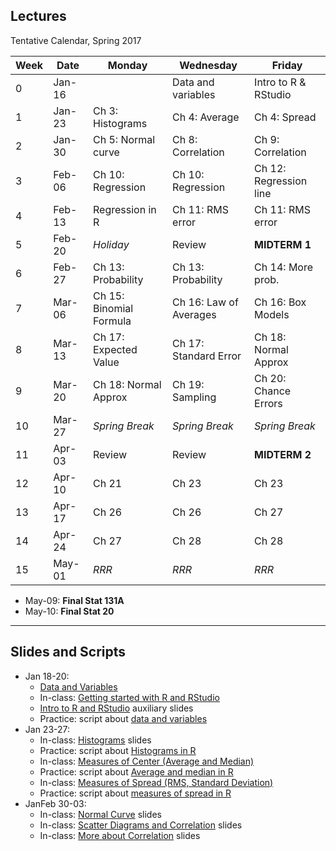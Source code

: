 ## Lectures

Tentative Calendar, Spring 2017


| Week | Date   | Monday                  | Wednesday              | Friday                |
|------|--------|-------------------------|------------------------|-----------------------|
|  0   | Jan-16	|                         | Data and variables	   | Intro to R & RStudio  |
|  1   | Jan-23	| Ch 3: Histograms	      | Ch 4: Average          | Ch 4: Spread          |
|  2   | Jan-30	| Ch 5: Normal curve      | Ch 8: Correlation      | Ch 9: Correlation     |
|  3   | Feb-06	| Ch 10: Regression	      | Ch 10: Regression      | Ch 12: Regression line|
|  4   | Feb-13	| Regression in R         | Ch 11: RMS error	   | Ch 11: RMS error	   |
|  5   | Feb-20	| _Holiday_               | Review                 | __MIDTERM 1__         |
|  6   | Feb-27	| Ch 13: Probability	  | Ch 13: Probability     | Ch 14: More prob.     |
|  7   | Mar-06	| Ch 15: Binomial Formula |	Ch 16: Law of Averages | Ch 16: Box Models     |
|  8   | Mar-13	| Ch 17: Expected Value	  | Ch 17: Standard Error  | Ch 18: Normal Approx  |
|  9   | Mar-20	| Ch 18: Normal Approx    | Ch 19: Sampling        | Ch 20: Chance Errors  |
| 10   | Mar-27	| _Spring Break_          | _Spring Break_         | _Spring Break_        |
| 11   | Apr-03	| Review	              | Review	               | __MIDTERM 2__         |
| 12   | Apr-10	| Ch 21	                  | Ch 23	               | Ch 23                 |
| 13   | Apr-17	| Ch 26	                  | Ch 26	               | Ch 27                 |
| 14   | Apr-24	| Ch 27	                  | Ch 28	               | Ch 28                 |
| 15   | May-01	| _RRR_                   | _RRR_                  | _RRR_                 |


- May-09: __Final Stat 131A__
- May-10: __Final Stat 20__

-----

## Slides and Scripts

- Jan 18-20: 
	+ [Data and Variables](https://docs.google.com/presentation/d/1k0Ti3489qKExV-X9VzgOq0rCRk0EcjsEB800TDyvfG0/edit?usp=sharing)
	+ In-class: [Getting started with R and RStudio](../scripts/01-R-introduction.pdf)
	+ [Intro to R and RStudio](https://docs.google.com/presentation/d/1jtPoAMnT2-56REz-pFZQWSSSzFVHXOI069vrQCA0r6k/edit?usp=sharing) auxiliary slides
	+ Practice: script about [data and variables](../scripts/02-data-variables.pdf)
- Jan 23-27:
	+ In-class: [Histograms](https://docs.google.com/presentation/d/1D_QNv8HPBRQGqy3ofiJDuLgOpB-awMwwpMchX9n0My4/edit?usp=sharing) slides
	+ Practice: script about [Histograms in R](../scripts/03-histograms.pdf)
	+ In-class: [Measures of Center (Average and Median)](https://docs.google.com/presentation/d/15jjBpSkQmYs99S8A2yvGGR4lwusUcJgBXZYU88158pE/edit?usp=sharing)
	+ Practice: script about [Average and median in R](../scripts/04-measures-center.pdf)
	+ In-class: [Measures of Spread (RMS, Standard Deviation)](https://docs.google.com/presentation/d/1olNOkShLZTBwEywn1AsuX92PvimntXoKMn7eRDh5MRE/edit?usp=sharing)
	+ Practice: script about [measures of spread in R](../scripts/05-measures-spread.pdf)
- JanFeb 30-03:
	+ In-class: [Normal Curve](https://docs.google.com/presentation/d/1_6ZEhuTCDvxesw6H99nJxnJz7shMIU9Hzq4GzWzw0dE/edit?usp=sharing) slides
	+ In-class: [Scatter Diagrams and Correlation](https://docs.google.com/presentation/d/1qLtoiX8CrpHL70lZ8LBQN0F-xHuwEnhpVNZalaBnSM8/edit?usp=sharing) slides
	+ In-class: [More about Correlation](https://docs.google.com/presentation/d/1TNmvkcGnhIpZ3N-XLEJwuOcG9tDd6KbdIDzU4K6wivE/edit?usp=sharing) slides

